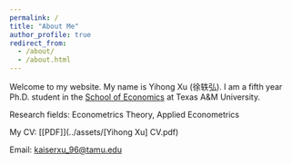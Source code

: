 ```yaml
---
permalink: /
title: "About Me"
author_profile: true
redirect_from: 
  - /about/
  - /about.html
---
```


Welcome to my website. My name is Yihong Xu (徐轶弘). I am a fifth year Ph.D. student in the [School of Economics](https://artsci.tamu.edu/economics/index.html) at Texas A&M University.

Research fields: Econometrics Theory, Applied Econometrics

My CV: [[PDF]](../assets/[Yihong Xu] CV.pdf)

Email: kaiserxu_96@tamu.edu
